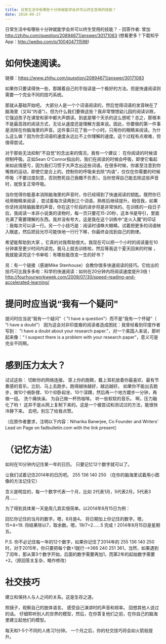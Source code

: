 ```yaml
---
title: 日常生活中有哪些十分钟就能学会并可以终生受用的技能？ 
date: 2018-09-27
---
```

日常生活中有哪些十分钟就能学会并可以终生受用的技能？ - 回答作者: 曾加 http://zhihu.com/question/20894671/answer/30171083 (想看更多？下载知乎 App：http://weibo.com/p/100404711598)

# 如何快速阅读。

链接：https://www.zhihu.com/question/20894671/answer/30171083

如果你只要读得快一些，那跟着自己的手指读是一个极好的方法。但是快速阅读则需要一个完全不同的技巧系统。

那就从基础开始吧。
大部分人是一个个词语阅读的，然后觉得词语的发音映在了脑海里（又叫“内语”）。但为什么我们要做这些？我非常憎恨幼儿园的阅读训练，它强迫孩子在课堂和家中都大声朗读。到底是哪个天杀的这么想呢？总之，那根本不是最高效的阅读方式，无论从速度还是理解方面来说。因此，你要做的第一件事是消除在你脑海里的声音。这件事只花了我一个小时。只用你的眼睛来阅读。为什么这么做？因为你念词语的速度永远比不上你理解的速度。这个过程有点艰难，但值得尝试。

对于那些无法抑制“不自觉”的念出来的情况，我有一个建议：
在你阅读的时候请控制呼吸。正如Sean O'Connor指出的，我们在阅读的时候会呼吸，即使它看起来如此情感亏，因为我们习惯于大声念出这些词语。在很多时候，你甚至注意到你嘴唇的运动，即使它是合上的。控制你的呼吸来去除“内语”，仅仅在你需要的时候呼吸（不要过度刻意，否则憋死自己我概不负责）。当你觉得自己能去除这些声音时，就恢复正常呼吸。

当你觉得你能基本消除脑海里的声音时，你已经得到了快速阅读的钥匙。既然你已经用眼睛来阅读 ，尝试着每次读两到三个词语，熟练后继续提升。相信我，如果你坚持消除脑脑里的声音，你在这个阶段的进步将是非常快的。在训练的一段日子后，我阅读一本非小说类的读物时，每一页只要花15-20秒，这本书是导引，里面充满了需要理解的东西。我并没有夸大，这是我在这个训练中“走火入魔”的印证 ：我每次可以读一行。另一个小技巧是：阅读时请睁大眼睛。试着把更多的词语映入眼底，然后把目光尽可能快地一行行下移，你最终会找到自己的韵律。

希望能帮助到大家 。它真的对我帮助很大。我现在可以把一个小时的阅读量在10分钟甚至更少时间内读完。我马上就去训练啦，然后等我这个夏天回来的时候 ，我就能读完这个书单啦：有哪些能改变一生的好书？

另：有一个链接（感谢Mike Stenhouse）会教你很多快速阅读的技巧。它给出的技巧可比我多多啦：科学的快速阅读：如何在20分钟内将阅读速度提升3倍！
http://fourhourworkweek.com/2009/07/30/speed-reading-and-accelerated-learning/

# 提问时应当说“我有一个疑问"
提问时应当说“我有一个疑问"（ "I have a question"）而不是“我有一个怀疑”（ "I have a doubt"）
因为这会对非印度裔的阅读者造成困扰：我曾经看到印度作者写到： "I have a doubt about your research paper."，对一个美国人来说，那听起来像：“ I suspect there is a problem with your research paper”，意义可是完全不同啊。

# 感到压力太大？
试试这些：
切断你的网络连接。
穿上你的跑鞋，戴上耳机放着你最喜欢、最有节奏感的音乐，立刻、马上去跑步。跑得越快越好，越远越好。
如果你不能出去跑步，做10个俯卧撑、10个仰卧起坐、10个深蹲，然后再一个地方踱步一分钟，再做一组。
洗个痛快澡。
为自己做一杯热咖啡。
听一些软软的音乐。
啊，压力融化了哟！
这并不是从网上复制下来的。这是一个被尝试和测试过的方法，能很快冷静下来。
去吧。别忘了给我点赞。

（应原作者要求，注明以下内容：Niharika Banerjee, Co Founder and Writers' Lead on Page on fadbulletin.com with the link present）

# （记忆方法）
如何在10分钟内记住某一年的日历。
只要记忆12个数字就可以了。

让我们试着记住2014年的日历吧。
255 136 140 250
（在你的脑海里试着用小图像的方法记住它）

含义是明显的，每一个数字代表一个月，比如 2代表1月，5代表2月，5代表3月……

为了得到具体某一天是周几其实很简单。以2014年8月15日为例：

回忆你记住的当月的数字。嗯，8月是4。
将日期加上你记住的数字。嗯，15+4=19.
将结果除以7，取余数。嗯，19/7=2……5
完成！2014年8月15日是星期五。

P.S. 你不必记住每一年的12个数字，如果你记住了2014年的 255 136 140 250时，对于2015年，你只要把每个数+1就行—>366 240 251 361，当然，如果遇到了闰年，那从第3个数字开始，后面的数字需要再加1，而第2年的起始数字需要+2。（原回答太复杂，略作修改）

# 社交技巧
建立和保持人与人之间的关系。这是生存之道。

照镜子，观察自己的肢体语言。
感受自己演讲时的声音和频率。
回想其他人说过的话。
仔细聆听别人的世界的模型，然后，在你答复他们之前，在你自己的脑海里建立起他们的模型。

每天和1-5个不同的人练习1分钟。
一个月之后，你的社交技巧将会如火箭般提升。